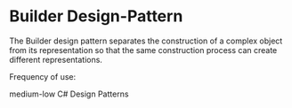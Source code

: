 # Builder Design-Pattern

The Builder design pattern separates the construction of a complex object from its representation so that the same construction process can create different representations.

Frequency of use:

medium-low
C# Design Patterns
